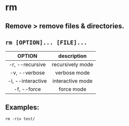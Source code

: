 # rm

**Remove** > remove files & directories.
---

` rm [OPTION]... [FILE]... `
---

| **OPTION** | description |
|:---:|:---:|
| -r, --recursive | recursively mode |
| -v, --verbose | verbose mode |
| -i, --interactive | interactive mode	 |
| -f, --force | force mode |

## Examples:
` rm -riv test/ `